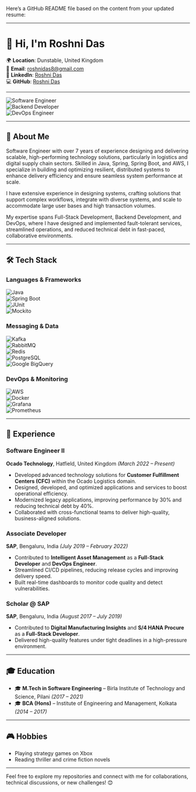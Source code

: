 Here’s a GitHub README file based on the content from your updated resume:

---

# 👋 Hi, I'm **Roshni Das**

🌍 **Location**: Dunstable, United Kingdom  
📧 **Email**: [roshnidas8@gmail.com](mailto:roshnidas8@gmail.com)  
🔗 **LinkedIn**: [Roshni Das](https://www.linkedin.com/in/roshni-das/)  
💻 **GitHub**: [Roshni Das](https://github.com/roshnidas)  

---

![Software Engineer](https://img.shields.io/badge/Software%20Engineer-Java%20%7C%20Spring%20Boot-blue?style=for-the-badge&logo=java&logoColor=white)  
![Backend Developer](https://img.shields.io/badge/Backend%20Developer-Distributed%20Systems-blueviolet?style=for-the-badge&logo=databricks&logoColor=white)  
![DevOps Engineer](https://img.shields.io/badge/DevOps-Docker%20%7C%20AWS-success?style=for-the-badge&logo=docker&logoColor=white)  

---

## 🚀 **About Me**

Software Engineer with over 7 years of experience designing and delivering scalable, high-performing technology solutions, particularly in logistics and digital supply chain sectors. Skilled in Java, Spring, Spring Boot, and AWS, I specialize in building and optimizing resilient, distributed systems to enhance delivery efficiency and ensure seamless system performance at scale.

I have extensive experience in designing systems, crafting solutions that support complex workflows, integrate with diverse systems, and scale to accommodate large user bases and high transaction volumes.

My expertise spans Full-Stack Development, Backend Development, and DevOps, where I have designed and implemented fault-tolerant services, streamlined operations, and reduced technical debt in fast-paced, collaborative environments.

---

## 🛠 **Tech Stack**

### **Languages & Frameworks**  
![Java](https://img.shields.io/badge/Java-ED8B00?style=for-the-badge&logo=java&logoColor=white)  
![Spring Boot](https://img.shields.io/badge/Spring_Boot-6DB33F?style=for-the-badge&logo=spring&logoColor=white)  
![JUnit](https://img.shields.io/badge/JUnit-25A162?style=for-the-badge&logo=junit5&logoColor=white)  
![Mockito](https://img.shields.io/badge/Mockito-4DB6AC?style=for-the-badge)  

### **Messaging & Data**  
![Kafka](https://img.shields.io/badge/Kafka-000000?style=for-the-badge&logo=apache-kafka&logoColor=white)  
![RabbitMQ](https://img.shields.io/badge/RabbitMQ-FF6600?style=for-the-badge&logo=rabbitmq&logoColor=white)  
![Redis](https://img.shields.io/badge/Redis-DC382D?style=for-the-badge&logo=redis&logoColor=white)  
![PostgreSQL](https://img.shields.io/badge/PostgreSQL-316192?style=for-the-badge&logo=postgresql&logoColor=white)  
![Google BigQuery](https://img.shields.io/badge/BigQuery-4285F4?style=for-the-badge&logo=google-cloud&logoColor=white)  

### **DevOps & Monitoring**  
![AWS](https://img.shields.io/badge/AWS-232F3E?style=for-the-badge&logo=amazon-aws&logoColor=white)  
![Docker](https://img.shields.io/badge/Docker-2496ED?style=for-the-badge&logo=docker&logoColor=white)  
![Grafana](https://img.shields.io/badge/Grafana-F2A900?style=for-the-badge&logo=grafana&logoColor=white)  
![Prometheus](https://img.shields.io/badge/Prometheus-E6522C?style=for-the-badge&logo=prometheus&logoColor=white)  

---

## 🌟 **Experience**

### **Software Engineer II**  
**Ocado Technology**, Hatfield, United Kingdom *(March 2022 – Present)*  
- Developed advanced technology solutions for **Customer Fulfillment Centers (CFC)** within the Ocado Logistics domain.  
- Designed, developed, and optimized applications and services to boost operational efficiency.  
- Modernized legacy applications, improving performance by 30% and reducing technical debt by 40%.  
- Collaborated with cross-functional teams to deliver high-quality, business-aligned solutions.  

### **Associate Developer**  
**SAP**, Bengaluru, India *(July 2019 – February 2022)*  
- Contributed to **Intelligent Asset Management** as a **Full-Stack Developer** and **DevOps Engineer**.  
- Streamlined CI/CD pipelines, reducing release cycles and improving delivery speed.  
- Built real-time dashboards to monitor code quality and detect vulnerabilities.  

### **Scholar @ SAP**  
**SAP**, Bengaluru, India *(August 2017 – July 2019)*  
- Contributed to **Digital Manufacturing Insights** and **S/4 HANA Procure** as a **Full-Stack Developer**.  
- Delivered high-quality features under tight deadlines in a high-pressure environment.  

---

## 🎓 **Education**

- 🎓 **M.Tech in Software Engineering** – Birla Institute of Technology and Science, Pilani *(2017 – 2021)*  
- 🎓 **BCA (Hons)** – Institute of Engineering and Management, Kolkata *(2014 – 2017)*  

---

## 🎮 **Hobbies**

- Playing strategy games on Xbox  
- Reading thriller and crime fiction novels  

---

Feel free to explore my repositories and connect with me for collaborations, technical discussions, or new challenges! 😊
